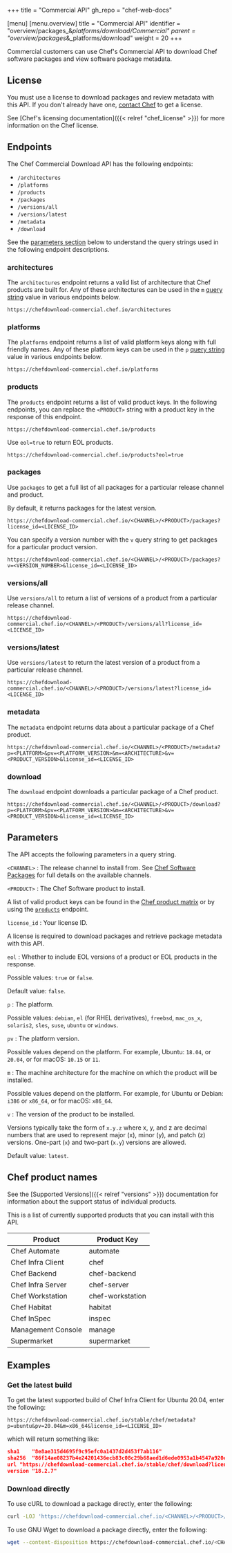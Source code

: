 +++
title = "Commercial API"
gh_repo = "chef-web-docs"

[menu]
  [menu.overview]
    title = "Commercial API"
    identifier = "overview/packages_&_platforms/download/Commercial"
    parent = "overview/packages_&_platforms/download"
    weight = 20
+++

Commercial customers can use Chef's Commercial API to download Chef software packages and view software package metadata.

## License

You must use a license to download packages and review metadata with this API.
If you don't already have one, [contact Chef](https://www.chef.io/contact-us) to get a license.

See [Chef's licensing documentation]({{< relref "chef_license" >}}) for more information on the Chef license.

## Endpoints

The Chef Commercial Download API has the following endpoints:

- `/architectures`
- `/platforms`
- `/products`
- `/packages`
- `/versions/all`
- `/versions/latest`
- `/metadata`
- `/download`

See the [parameters section](#parameters) below to understand the query strings used in the following endpoint descriptions.

### architectures

The `architectures` endpoint returns a valid list of architecture that Chef products are built for.
Any of these architectures can be used in the `m` [query string](#parameters) value in various endpoints below.

```plain
https://chefdownload-commercial.chef.io/architectures
```

### platforms

The `platforms` endpoint returns a list of valid platform keys along with full friendly names. Any of these platform keys can be used in the `p` [query string](#parameters) value in various endpoints below.

```plain
https://chefdownload-commercial.chef.io/platforms
```

### products

The `products` endpoint returns a list of valid product keys. In the following endpoints, you can replace the `<PRODUCT>` string with a product key in the response of this endpoint.

```plain
https://chefdownload-commercial.chef.io/products
```

Use `eol=true` to return EOL products.

```plain
https://chefdownload-commercial.chef.io/products?eol=true
```

### packages

Use `packages` to get a full list of all packages for a particular release channel and product.

By default, it returns packages for the latest version.

```plain
https://chefdownload-commercial.chef.io/<CHANNEL>/<PRODUCT>/packages?license_id=<LICENSE_ID>
```

You can specify a version number with the `v` query string to get packages for a particular product version.

```plain
https://chefdownload-commercial.chef.io/<CHANNEL>/<PRODUCT>/packages?v=<VERSION_NUMBER>&license_id=<LICENSE_ID>
```

### versions/all

Use `versions/all` to return a list of versions of a product from a particular release channel.

```plain
https://chefdownload-commercial.chef.io/<CHANNEL>/<PRODUCT>/versions/all?license_id=<LICENSE_ID>
```

### versions/latest

Use `versions/latest` to return the latest version of a product from a particular release channel.

```plain
https://chefdownload-commercial.chef.io/<CHANNEL>/<PRODUCT>/versions/latest?license_id=<LICENSE_ID>
```

### metadata

The `metadata` endpoint returns data about a particular package of a Chef product.

```plain
https://chefdownload-commercial.chef.io/<CHANNEL>/<PRODUCT>/metadata?p=<PLATFORM>&pv=<PLATFORM_VERSION>&m=<ARCHITECTURE>&v=<PRODUCT_VERSION>&license_id=<LICENSE_ID>
```

### download

The `download` endpoint downloads a particular package of a Chef product.

```plain
https://chefdownload-commercial.chef.io/<CHANNEL>/<PRODUCT>/download?p=<PLATFORM>&pv=<PLATFORM_VERSION>&m=<ARCHITECTURE>&v=<PRODUCT_VERSION>&license_id=<LICENSE_ID>
```

## Parameters

The API accepts the following parameters in a query string.

`<CHANNEL>`
: The release channel to install from. See [Chef Software Packages](/packages/) for full details on the available channels.

`<PRODUCT>`
: The Chef Software product to install.

  A list of valid product keys can be found in the [Chef product matrix](https://github.com/chef/mixlib-install/blob/main/PRODUCT_MATRIX.md) or by using the [`products`](#products) endpoint.

`license_id`
: Your license ID.

  A license is required to download packages and retrieve package metadata with this API.

`eol`
: Whether to include EOL versions of a product or EOL products in the response.

  Possible values: `true` or `false`.

  Default value: `false`.

`p`
: The platform.

  Possible values: `debian`, `el` (for RHEL derivatives), `freebsd`, `mac_os_x`, `solaris2`, `sles`, `suse`, `ubuntu` or
  `windows`.

`pv`
: The platform version.

  Possible values depend on the platform. For example, Ubuntu: `18.04`, or `20.04`, or for macOS: `10.15` or `11`.

`m`
: The machine architecture for the machine on which the product will be installed.

  Possible values depend on the platform. For example, for
  Ubuntu or Debian: `i386` or `x86_64`, or for macOS: `x86_64`.

`v`
: The version of the product to be installed.

  Versions typically take the form of `x.y.z` where x, y, and z are decimal numbers that are used to represent major (x), minor (y), and patch (z) versions.
  One-part (`x`) and two-part (`x.y`) versions are allowed.

  Default value: `latest`.

## Chef product names

See the [Supported Versions]({{< relref "versions" >}}) documentation for information about the support status of individual products.

This is a list of currently supported products that you can install with this API.

| Product | Product Key  |
| ------- | ------------ |
| Chef Automate | automate |
| Chef Infra Client | chef |
| Chef Backend | chef-backend |
| Chef Infra Server | chef-server |
| Chef Workstation | chef-workstation |
| Chef Habitat | habitat |
| Chef InSpec | inspec |
| Management Console | manage |
| Supermarket | supermarket |

## Examples

### Get the latest build

To get the latest supported build of Chef Infra Client for Ubuntu 20.04, enter the following:

```plain
https://chefdownload-commercial.chef.io/stable/chef/metadata?p=ubuntu&pv=20.04&m=x86_64&license_id=<LICENSE_ID>
```

which will return something like:

```json
sha1	"8e8ae315d4695f9c95efc0a1437d2d453f7ab116"
sha256	"86f14ae08237b4e24201436ecb83c08c29b68aed1d6ede0953a1b4547a920e36"
url	"https://chefdownload-commercial.chef.io/stable/chef/download?license_id=<LICENSE_ID>&m=x86_64&p=ubuntu&pv=20.04"
version	"18.2.7"
```

### Download directly

To use cURL to download a package directly, enter the following:

```bash
curl -LOJ 'https://chefdownload-commercial.chef.io/<CHANNEL>/<PRODUCT>/download?p=<PLATFORM>&pv=<PLATFORM_VERSION>&m=<ARCHITECTURE>&license_id=<LICENSE_ID>'
```

To use GNU Wget to download a package directly, enter the following:

```bash
wget --content-disposition https://chefdownload-commercial.chef.io/<CHANNEL>/<PRODUCT>/download?p=<PLATFORM>&pv=<PLATFORM_VERSION>&m=<ARCHITECTURE>&license_id=<LICENSE_ID>
```
